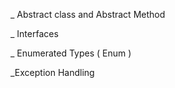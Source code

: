 
_  Abstract class and Abstract Method 

_ Interfaces 

_ Enumerated Types ( Enum )

_Exception Handling
